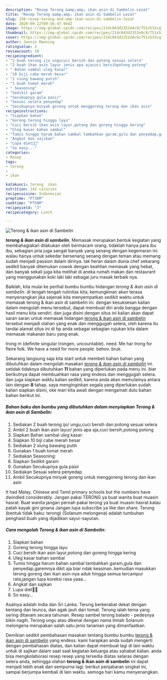 ```yaml
---
description: "Resep Terong &amp;amp; ikan asin di Sambelin Lezat"
title: "Resep Terong &amp;amp; ikan asin di Sambelin Lezat"
slug: 150-resep-terong-and-amp-ikan-asin-di-sambelin-lezat
date: 2020-09-22T09:56:47.944Z
image: https://img-global.cpcdn.com/recipes/214c043d2352e8c9/751x532cq70/terong-ikan-asin-di-sambelin-foto-resep-utama.jpg
thumbnail: https://img-global.cpcdn.com/recipes/214c043d2352e8c9/751x532cq70/terong-ikan-asin-di-sambelin-foto-resep-utama.jpg
cover: https://img-global.cpcdn.com/recipes/214c043d2352e8c9/751x532cq70/terong-ikan-asin-di-sambelin-foto-resep-utama.jpg
author: Jennie Manning
ratingvalue: 3
reviewcount: 10
recipeingredient:
- "2 buah terong ijo ungucuci bersih dan potong sesuai selera"
- "2 buah ikan asin layur jenis apa ajacuci bersihpotong potong"
- " Bahan sambal uleg kasar"
- "10 biji cabe merah besar"
- "2 siung bawang putih"
- "1 buah tomat merah"
- " Seasoning"
- "Sedikit garam"
- "Secukupnya gula pasir"
- "Sesuai selera penyedap"
- "Secukupnya minyak goreng untuk menggoreng terong dan ikan asin"
recipeinstructions:
- "Siapkan bahan"
- "Goreng terong hingga layu"
- "Cuci bersih ikan asin layur,potong dan goreng hingga kering"
- "Uleg kasar bahan sambal"
- "Tumis hingga harum bahan sambal tambahkan garam,gula dan penyedap,garemnya dikit aja biar ndak keasinan..kemudian masukkan terong goreng dan ikan asin-nya aduk hingga semua tercampur rata,jangan lupa koreksi rasa yaaa..."
- "Angkat dan sajikan"
- "Lupa diet😬😬"
- "So easy..."
categories:
- Resep
tags:
- terong
- 
- ikan

katakunci: terong  ikan 
nutrition: 142 calories
recipecuisine: Indonesian
preptime: "PT36M"
cooktime: "PT59M"
recipeyield: "3"
recipecategory: Lunch

---
```



![Terong &amp; ikan asin di Sambelin](https://img-global.cpcdn.com/recipes/214c043d2352e8c9/751x532cq70/terong-ikan-asin-di-sambelin-foto-resep-utama.jpg)

<b><i>terong &amp; ikan asin di sambelin</i></b>, Memasak merupakan bentuk kegiatan yang membahagiakan dilakukan oleh bermacam orang. tidaklah hanya para ibu ibu, sebagian pria juga sangat banyak yang senang dengan kegemaran ini. walau hanya untuk sekedar bersenang senang dengan teman atau memang sudah menjadi passion dalam dirinya. tak heran dalam dunia chef sekarang sedikit banyak ditemukan cowok dengan keahlian memasak yang hebat, dan banyak sekali juga kita melihat di aneka rumah makan dan restaurant yang menggunakan koki laki laki sebagai juru masak terbaik nya.

Baiklah, kita mulai ke perihal bumbu bumbu hidangan <i>terong &amp; ikan asin di sambelin</i>. di tengah tengah rutinitas kita, kemungkinan akan terasa menyenangkan jika sejenak kita menyempatkan sedikit waktu untuk memasak terong &amp; ikan asin di sambelin ini. dengan kesuksesan kalian dalam mengolah menu tersebut, dapat membuat diri anda bangga dengan hasil menu kita sendiri. dan juga disini dengan situs ini kalian akan dapat saran saran untuk memasak hidangan <u>terong &amp; ikan asin di sambelin</u> tersebut menjadi olahan yang enak dan menggugah selera, oleh karena itu tandai alamat situs ini di hp anda sebagai sebagian rujukan kita dalam memasak makanan baru yang enak.

trong m (definite singular trongen, uncountable). need. Me har trong for fleire folk. We have a need for more people. behov. bruk.


Sekarang langsung saja kita start untuk membeli bahan bahan yang dibutuhkan dalam mengolah masakan <u><i>terong &amp; ikan asin di sambelin</i></u> ini. setidak tidaknya dibutuhkan <b>11</b> bahan yang diperlukan pada menu ini. biar berikutnya dapat membuahkan rasa yang endess dan menggugah selera. dan juga siapkan waktu kalian sedikit, karena anda akan memulainya antara lain dengan <b>8</b> tahap. saya menginginkan segala yang diperlukan sudah kalian siapkan disini, oke mari kita awali dengan mengamati dulu bahan bahan berikut ini.

<!--inarticleads1-->

##### Bahan baku dan bumbu yang dibutuhkan dalam menyiapkan Terong &amp; ikan asin di Sambelin:

1. Sediakan 2 buah terong ijo/ ungu,cuci bersih dan potong sesuai selera
1. Ambil 2 buah ikan asin layur/ jenis apa aja,cuci bersih,potong potong
1. Siapkan  Bahan sambal uleg kasar:
1. Siapkan 10 biji cabe merah besar
1. Sediakan 2 siung bawang putih
1. Gunakan 1 buah tomat merah
1. Sediakan  Seasoning:
1. Siapkan Sedikit garam
1. Gunakan Secukupnya gula pasir
1. Sediakan Sesuai selera penyedap
1. Ambil Secukupnya minyak goreng untuk menggoreng terong dan ikan asin


It had Malay, Chinese and Tamil primary schools but the numbers have dwindled considerably. Jangan pakai TERONG ya buat wanita buat muasin hasrat. Buat wanita jangan pernah pakai terong ya buat muasin hasrat.kalau patah kayak gini gmana Jangan lupa subscribe ya like dan share. Terung (bentuk tidak baku: terong) (Solanum melongena) adalah tumbuhan penghasil buah yang dijadikan sayur-sayuran. 

<!--inarticleads2-->

##### Cara mengolah Terong &amp; ikan asin di Sambelin:

1. Siapkan bahan
1. Goreng terong hingga layu
1. Cuci bersih ikan asin layur,potong dan goreng hingga kering
1. Uleg kasar bahan sambal
1. Tumis hingga harum bahan sambal tambahkan garam,gula dan penyedap,garemnya dikit aja biar ndak keasinan..kemudian masukkan terong goreng dan ikan asin-nya aduk hingga semua tercampur rata,jangan lupa koreksi rasa yaaa...
1. Angkat dan sajikan
1. Lupa diet😬😬
1. So easy...


Asalnya adalah India dan Sri Lanka. Terung berkerabat dekat dengan kentang dan leunca, dan agak jauh dari tomat. Terung ialah terna yang sering ditanam secara tahunan. Resep sambel terong balado - pedesnya bikin nagih. Terong ungu atau dikenal dengan nama ilmiah Solanum melongena merupakan salah satu jenis tanaman yang dimanfaatkan. 

Demikian sedikit pembahasan masakan tentang bumbu bumbu <u>terong &amp; ikan asin di sambelin</u> yang endess. kami harapkan anda sudah mengerti dengan pembahasan diatas, dan kalian dapat membuat lagi di lain waktu untuk di sajikan dalam saat saat kegiatan keluarga atau sahabat kalian. anda bisa mengkolaborasi resep resep yang tersedia diatas selaras dengan selera anda, sehingga olahan <b>terong &amp; ikan asin di sambelin</b> ini dapat menjadi lebih enak dan sempurna lagi. berikut penjabaran singkat ini, sampai berjumpa kembali di lain waktu. semoga hari kamu menyenangkan.
